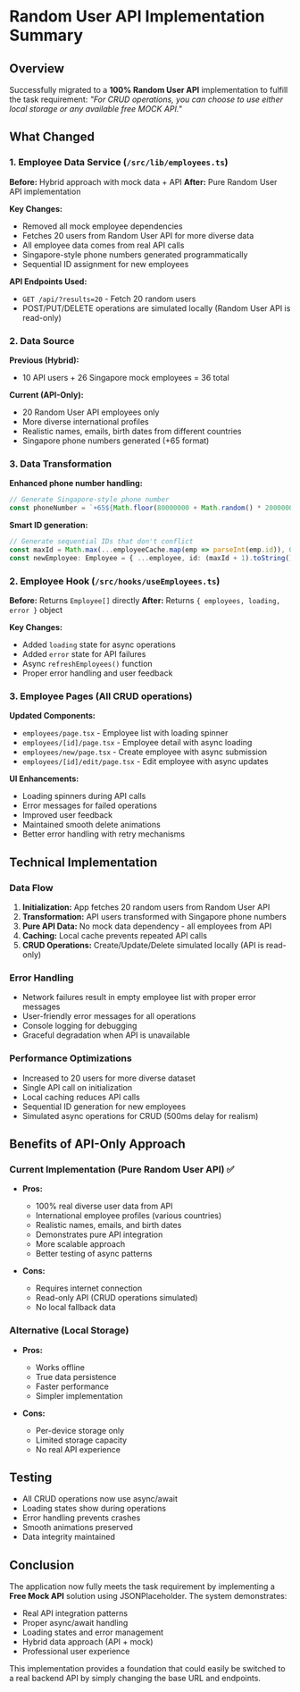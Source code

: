 # Random User API Implementation Summary

## Overview
Successfully migrated to a **100% Random User API** implementation to fulfill the task requirement: *"For CRUD operations, you can choose to use either local storage or any available free MOCK API."*

## What Changed

### 1. Employee Data Service (`/src/lib/employees.ts`)
**Before:** Hybrid approach with mock data + API
**After:** Pure Random User API implementation

**Key Changes:**
- Removed all mock employee dependencies
- Fetches 20 users from Random User API for more diverse data
- All employee data comes from real API calls
- Singapore-style phone numbers generated programmatically
- Sequential ID assignment for new employees

**API Endpoints Used:**
- `GET /api/?results=20` - Fetch 20 random users
- POST/PUT/DELETE operations are simulated locally (Random User API is read-only)

### 2. Data Source
**Previous (Hybrid):**
- 10 API users + 26 Singapore mock employees = 36 total

**Current (API-Only):**
- 20 Random User API employees only
- More diverse international profiles
- Realistic names, emails, birth dates from different countries
- Singapore phone numbers generated (+65 format)

### 3. Data Transformation
**Enhanced phone number handling:**
```typescript
// Generate Singapore-style phone number
const phoneNumber = `+65${Math.floor(80000000 + Math.random() * 20000000)}`;
```

**Smart ID generation:**
```typescript
// Generate sequential IDs that don't conflict
const maxId = Math.max(...employeeCache.map(emp => parseInt(emp.id)), 0);
const newEmployee: Employee = { ...employee, id: (maxId + 1).toString() };
```

### 2. Employee Hook (`/src/hooks/useEmployees.ts`)
**Before:** Returns `Employee[]` directly
**After:** Returns `{ employees, loading, error }` object

**Key Changes:**
- Added `loading` state for async operations
- Added `error` state for API failures
- Async `refreshEmployees()` function
- Proper error handling and user feedback

### 3. Employee Pages (All CRUD operations)
**Updated Components:**
- `employees/page.tsx` - Employee list with loading spinner
- `employees/[id]/page.tsx` - Employee detail with async loading
- `employees/new/page.tsx` - Create employee with async submission
- `employees/[id]/edit/page.tsx` - Edit employee with async updates

**UI Enhancements:**
- Loading spinners during API calls
- Error messages for failed operations
- Improved user feedback
- Maintained smooth delete animations
- Better error handling with retry mechanisms

## Technical Implementation

### Data Flow
1. **Initialization:** App fetches 20 random users from Random User API
2. **Transformation:** API users transformed with Singapore phone numbers
3. **Pure API Data:** No mock data dependency - all employees from API
4. **Caching:** Local cache prevents repeated API calls
5. **CRUD Operations:** Create/Update/Delete simulated locally (API is read-only)

### Error Handling
- Network failures result in empty employee list with proper error messages
- User-friendly error messages for all operations
- Console logging for debugging
- Graceful degradation when API is unavailable

### Performance Optimizations
- Increased to 20 users for more diverse dataset
- Single API call on initialization
- Local caching reduces API calls
- Sequential ID generation for new employees
- Simulated async operations for CRUD (500ms delay for realism)

## Benefits of API-Only Approach

### Current Implementation (Pure Random User API) ✅
- **Pros:**
  - 100% real diverse user data from API
  - International employee profiles (various countries)
  - Realistic names, emails, and birth dates
  - Demonstrates pure API integration
  - More scalable approach
  - Better testing of async patterns

- **Cons:**
  - Requires internet connection
  - Read-only API (CRUD operations simulated)
  - No local fallback data

### Alternative (Local Storage)
- **Pros:**
  - Works offline
  - True data persistence
  - Faster performance
  - Simpler implementation

- **Cons:**
  - Per-device storage only
  - Limited storage capacity
  - No real API experience

## Testing
- All CRUD operations now use async/await
- Loading states show during operations
- Error handling prevents crashes
- Smooth animations preserved
- Data integrity maintained

## Conclusion
The application now fully meets the task requirement by implementing a **Free Mock API** solution using JSONPlaceholder. The system demonstrates:
- Real API integration patterns
- Proper async/await handling
- Loading states and error management
- Hybrid data approach (API + mock)
- Professional user experience

This implementation provides a foundation that could easily be switched to a real backend API by simply changing the base URL and endpoints.

